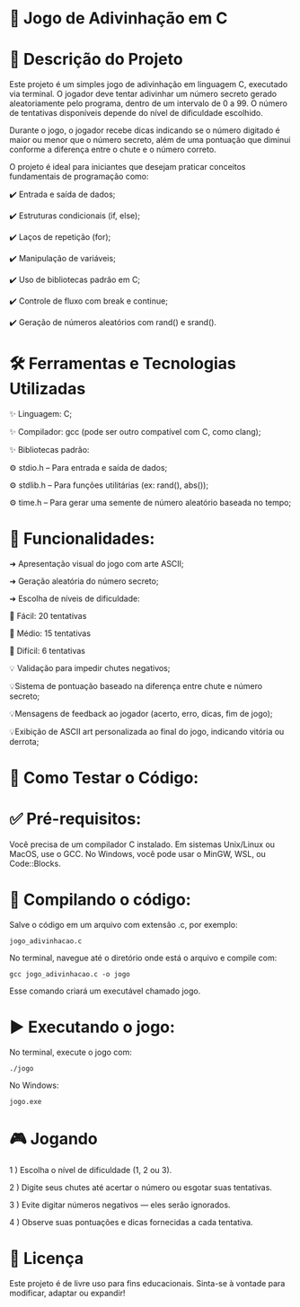 # 🎯 Jogo de Adivinhação em C

# 📌 Descrição do Projeto

Este projeto é um simples jogo de adivinhação em linguagem C, executado via terminal. O jogador deve tentar adivinhar um número secreto gerado aleatoriamente pelo programa, dentro de um intervalo de 0 a 99. O número de tentativas disponíveis depende do nível de dificuldade escolhido.

Durante o jogo, o jogador recebe dicas indicando se o número digitado é maior ou menor que o número secreto, além de uma pontuação que diminui conforme a diferença entre o chute e o número correto.

O projeto é ideal para iniciantes que desejam praticar conceitos fundamentais de programação como:

✔️ Entrada e saída de dados;

✔️ Estruturas condicionais (if, else);

✔️ Laços de repetição (for);

✔️ Manipulação de variáveis;

✔️ Uso de bibliotecas padrão em C;

✔️ Controle de fluxo com break e continue;

✔️ Geração de números aleatórios com rand() e srand().

# 🛠️ Ferramentas e Tecnologias Utilizadas

✨ Linguagem: C;

✨ Compilador: gcc (pode ser outro compatível com C, como clang);

✨ Bibliotecas padrão:

  ⚙️ stdio.h – Para entrada e saída de dados;

  ⚙️ stdlib.h – Para funções utilitárias (ex: rand(), abs());

  ⚙️ time.h – Para gerar uma semente de número aleatório baseada no tempo;  

  # 🧩 Funcionalidades:

➜  Apresentação visual do jogo com arte ASCII;

➜  Geração aleatória do número secreto;

➜ Escolha de níveis de dificuldade:

  🎯 Fácil: 20 tentativas

  🎯 Médio: 15 tentativas

  🎯 Difícil: 6 tentativas

💡 Validação para impedir chutes negativos;

💡Sistema de pontuação baseado na diferença entre chute e número secreto;

💡Mensagens de feedback ao jogador (acerto, erro, dicas, fim de jogo);

💡Exibição de ASCII art personalizada ao final do jogo, indicando vitória ou derrota;

# 🧪 Como Testar o Código:

# ✅ Pré-requisitos:

Você precisa de um compilador C instalado. Em sistemas Unix/Linux ou MacOS, use o GCC. No Windows, você pode usar o MinGW, WSL, ou Code::Blocks.

# 🔧 Compilando o código:

Salve o código em um arquivo com extensão .c, por exemplo:

`jogo_adivinhacao.c`

No terminal, navegue até o diretório onde está o arquivo e compile com:

`gcc jogo_adivinhacao.c -o jogo`

Esse comando criará um executável chamado jogo.

# ▶️ Executando o jogo:

No terminal, execute o jogo com:

`./jogo`

No Windows:

`jogo.exe`

# 🎮 Jogando

1 ) Escolha o nível de dificuldade (1, 2 ou 3).



2 ) Digite seus chutes até acertar o número ou esgotar suas tentativas.



3 ) Evite digitar números negativos — eles serão ignorados.



4 ) Observe suas pontuações e dicas fornecidas a cada tentativa.



# 📄 Licença

Este projeto é de livre uso para fins educacionais. Sinta-se à vontade para modificar, adaptar ou expandir!
